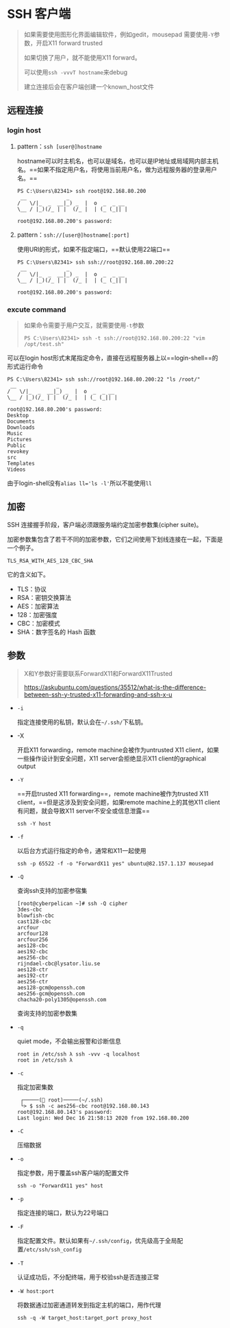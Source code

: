 # SSH 客户端

> 如果需要使用图形化界面编辑软件，例如gedit，mousepad 需要使用`-Y`参数，开启X11 forward trusted
>
> 如果切换了用户，就不能使用X11 forward。
>
> 可以使用`ssh -vvvT hostname`来debug
>
> 建立连接后会在客户端创建一个known_host文件

## 远程连接

### login host

1. pattern：`ssh [user@]hostname`

   hostname可以时主机名，也可以是域名，也可以是IP地址或局域网内部主机名。==如果不指定用户名，将使用当前用户名，做为远程服务器的登录用户名。==

   ```
   PS C:\Users\82341> ssh root@192.168.80.200
    __             _
   /   \/|_  _  __|_) _  |  o  _  _ __
   \__ / |_)(/_ | |  (/_ |  | (_ (_|| |
   
   root@192.168.80.200's password:
   ```

2. pattern：`ssh://[user@]hostname[:port]`

   使用URI的形式，如果不指定端口，==默认使用22端口==

   ```
   PS C:\Users\82341> ssh ssh://root@192.168.80.200:22
    __             _
   /   \/|_  _  __|_) _  |  o  _  _ __
   \__ / |_)(/_ | |  (/_ |  | (_ (_|| |
   
   root@192.168.80.200's password:
   ```

### excute command

> 如果命令需要于用户交互，就需要使用`-t`参数
>
> ```
> PS C:\Users\82341> ssh -t ssh://root@192.168.80.200:22 "vim /opt/test.sh"
> ```

可以在login host形式末尾指定命令，直接在远程服务器上以==login-shell==的形式运行命令

```
PS C:\Users\82341> ssh ssh://root@192.168.80.200:22 "ls /root/"
 __             _
/   \/|_  _  __|_) _  |  o  _  _ __
\__ / |_)(/_ | |  (/_ |  | (_ (_|| |

root@192.168.80.200's password:
Desktop
Documents
Downloads
Music
Pictures
Public
revokey
src
Templates
Videos
```

由于login-shell没有`alias ll='ls -l'`所以不能使用`ll`

## 加密

SSH 连接握手阶段，客户端必须跟服务端约定加密参数集(cipher suite)。

加密参数集包含了若干不同的加密参数，它们之间使用下划线连接在一起，下面是一个例子。

```
TLS_RSA_WITH_AES_128_CBC_SHA
```

它的含义如下。

- TLS：协议
- RSA：密钥交换算法
- AES：加密算法
- 128：加密强度
- CBC：加密模式
- SHA：数字签名的 Hash 函数

## 参数

> X和Y参数好需要联系ForwardX11和ForwardX11Trusted
>
> https://askubuntu.com/questions/35512/what-is-the-difference-between-ssh-y-trusted-x11-forwarding-and-ssh-x-u

- `-i`

  指定连接使用的私钥，默认会在`~/.ssh/`下私钥。

- -X

  开启X11 forwarding，remote machine会被作为untrusted X11 client，如果一些操作设计到安全问题，X11 server会拒绝显示X11 client的graphical output

- `-Y`

  ==开启trusted X11 forwarding==，remote machine被作为trusted X11 client，==但是这涉及到安全问题，如果remote machine上的其他X11 client有问题，就会导致X11 server不安全或信息泄露==

  ```
  ssh -Y host
  ```

- `-f`

  以后台方式运行指定的命令，通常和X11一起使用

  ```
  ssh -p 65522 -f -o "ForwardX11 yes" ubuntu@82.157.1.137 mousepad
  ```

- `-Q`

  查询ssh支持的加密参宿集

  ```
  [root@cyberpelican ~]# ssh -Q cipher
  3des-cbc
  blowfish-cbc
  cast128-cbc
  arcfour
  arcfour128
  arcfour256
  aes128-cbc
  aes192-cbc
  aes256-cbc
  rijndael-cbc@lysator.liu.se
  aes128-ctr
  aes192-ctr
  aes256-ctr
  aes128-gcm@openssh.com
  aes256-gcm@openssh.com
  chacha20-poly1305@openssh.com
  ```

  查询支持的加密参数集

- `-q`

  quiet mode，不会输出报警和诊断信息

  ```
  root in /etc/ssh λ ssh -vvv -q localhost
  root in /etc/ssh λ 
  ```
  
- `-c`

  指定加密集数

  ```
   ┌─────( root)─────(~/.ssh) 
   └> $ ssh -c aes256-cbc root@192.168.80.143
  root@192.168.80.143's password: 
  Last login: Wed Dec 16 21:58:13 2020 from 192.168.80.200
  ```

- `-C`

  压缩数据

- `-o`

  指定参数，用于覆盖ssh客户端的配置文件

  ```
  ssh -o "ForwardX11 yes" host 
  ```

- `-p`

  指定连接的端口，默认为22号端口

- `-F`

  指定配置文件。默认如果有`~/.ssh/config`，优先级高于全局配置`/etc/ssh/ssh_config`

- `-T`

  认证成功后，不分配终端，用于校验ssh是否连接正常

- `-W host:port`

  将数据通过加密通道转发到指定主机的端口，用作代理

  ```
  ssh -q -W target_host:target_port proxy_host
  ```
  
  
